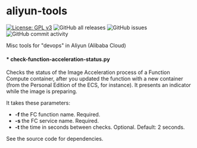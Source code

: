 # aliyun-tools

[![License: GPL v3](https://img.shields.io/badge/License-GPLv3-blue.svg)](https://www.gnu.org/licenses/gpl-3.0)
![GitHub all releases](https://img.shields.io/github/downloads/rgglez/aliyun-tools/total) 
![GitHub issues](https://img.shields.io/github/issues/rgglez/aliyun-tools) 
![GitHub commit activity](https://img.shields.io/github/commit-activity/y/rgglez/aliyun-tools)

Misc tools for "devops" in Aliyun (Alibaba Cloud)

#### * check-function-acceleration-status.py

Checks the status of the Image Acceleration process of a Function Compute container, after you updated the function with a new container (from the Personal Edition of the ECS, for instance).
It presents an indicator while the image is preparing. 

It takes these parameters:

* **-f <function>** the FC function name. Required.
* **-s <service>** the FC service name. Required.
* **-t <seconds>** the time in seconds between checks. Optional. Default: 2 seconds.

See the source code for dependencies.